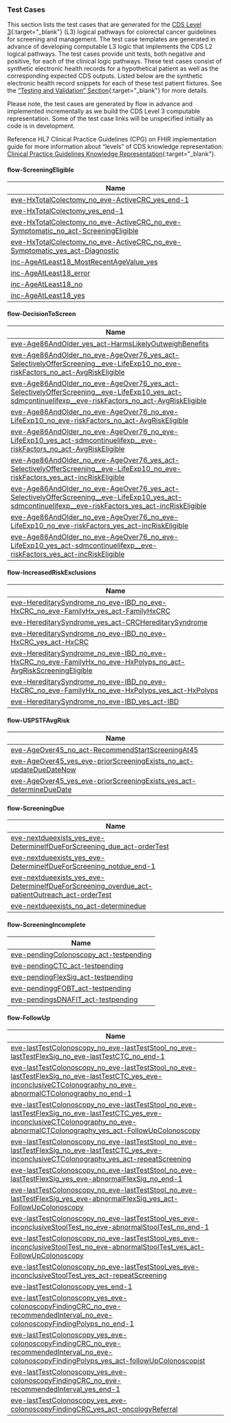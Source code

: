 ### Test Cases
This section lists the test cases that are generated for the [CDS Level 3](https://www.hl7.org/fhir/uv/cpg/STU2/documentation-approach-06-01-levels-of-knowledge-representation.html){:target="_blank"} (L3) logical pathways for colorectal cancer guidelines for screening and management. The test case templates are generated in advance of developing computable L3 logic that implements the CDS L2 logical pathways. The test cases provide unit tests, both negative and positive, for each of the clinical logic pathways. These test cases consist of synthetic electronic health records for a hypothetical patient as well as the corresponding expected CDS outputs. Listed below are the synthetic electronic health record snippets for each of these test patient fixtures. See the [“Testing and Validation” Section](3_specification.html#cds-testing--validation){:target="_blank"} for more details. 

Please note, the test cases are generated by flow in advance and implemented incrementally as we build the CDS Level 3 computable representation. Some of the test case links will be unspecified initially as code is in development.

Reference HL7 Clinical Practice Guidelines (CPG) on FHIR implementation guide for more information about “levels” of CDS knowledge representation: [Clinical Practice Guidelines Knowledge Representation](https://www.hl7.org/fhir/uv/cpg/STU2/documentation-approach-06-01-levels-of-knowledge-representation.html){:target="_blank"}.

#### flow-ScreeningEligible

| Name |
|------|
| [eve-HxTotalColectomy_no_eve-ActiveCRC_yes_end-1](Bundle-eve-HxTotalColectomy_no_eve-ActiveCRC_yes_end-1.html) |
| [eve-HxTotalColectomy_yes_end-1](Bundle-eve-HxTotalColectomy_yes_end-1.html) |
| [eve-HxTotalColectomy_no_eve-ActiveCRC_no_eve-Symptomatic_no_act-ScreeningEligible](Bundle-eve-HxTotalColectomy_no_eve-ActiveCRC_no_eve-Symptomatic_no_act-ScreeningEligible.html) |
| [eve-HxTotalColectomy_no_eve-ActiveCRC_no_eve-Symptomatic_yes_act-Diagnostic](Bundle-eve-HxTotalColectomy_no_eve-ActiveCRC_no_eve-Symptomatic_yes_act-Diagnostic.html) |
| [inc-AgeAtLeast18_MostRecentAgeValue_yes](Bundle-inc-AgeAtLeast18_MostRecentAgeValue_yes.html) |
| [inc-AgeAtLeast18_error](Bundle-inc-AgeAtLeast18_error.html) |
| [inc-AgeAtLeast18_no](Bundle-inc-AgeAtLeast18_no.html) |
| [inc-AgeAtLeast18_yes](Bundle-inc-AgeAtLeast18_yes.html) |

#### flow-DecisionToScreen

| Name |
|------|
| [eve-Age86AndOlder_yes_act-HarmsLikelyOutweighBenefits](Bundle-eve-Age86AndOlder_yes_act-HarmsLikelyOutweighBenefits.html) |
| [eve-Age86AndOlder_no_eve-AgeOver76_yes_act-SelectivelyOfferScreening__eve-LifeExp10_no_eve-riskFactors_no_act-AvgRiskEligible](Bundle-eve-Age86AndOlder_no_eve-AgeOver76_yes_act-SelectivelyOfferScreening__eve-LifeExp10_no_eve-riskFactors_no_act-AvgRiskEligible.html) |
| [eve-Age86AndOlder_no_eve-AgeOver76_yes_act-SelectivelyOfferScreening__eve-LifeExp10_yes_act-sdmcontinuelifexp__eve-riskFactors_no_act-AvgRiskEligible](Bundle-eve-Age86AndOlder_no_eve-AgeOver76_yes_act-SelectivelyOfferScreening__eve-LifeExp10_yes_act-sdmcontinuelifexp__eve-riskFactors_no_act-AvgRiskEligible.html) |
| [eve-Age86AndOlder_no_eve-AgeOver76_no_eve-LifeExp10_no_eve-riskFactors_no_act-AvgRiskEligible](Bundle-eve-Age86AndOlder_no_eve-AgeOver76_no_eve-LifeExp10_no_eve-riskFactors_no_act-AvgRiskEligible.html) |
| [eve-Age86AndOlder_no_eve-AgeOver76_no_eve-LifeExp10_yes_act-sdmcontinuelifexp__eve-riskFactors_no_act-AvgRiskEligible](Bundle-eve-Age86AndOlder_no_eve-AgeOver76_no_eve-LifeExp10_yes_act-sdmcontinuelifexp__eve-riskFactors_no_act-AvgRiskEligible.html) |
| [eve-Age86AndOlder_no_eve-AgeOver76_yes_act-SelectivelyOfferScreening__eve-LifeExp10_no_eve-riskFactors_yes_act-incRiskEligible](Bundle-eve-Age86AndOlder_no_eve-AgeOver76_yes_act-SelectivelyOfferScreening__eve-LifeExp10_no_eve-riskFactors_yes_act-incRiskEligible.html) |
| [eve-Age86AndOlder_no_eve-AgeOver76_yes_act-SelectivelyOfferScreening__eve-LifeExp10_yes_act-sdmcontinuelifexp__eve-riskFactors_yes_act-incRiskEligible](Bundle-eve-Age86AndOlder_no_eve-AgeOver76_yes_act-SelectivelyOfferScreening__eve-LifeExp10_yes_act-sdmcontinuelifexp__eve-riskFactors_yes_act-incRiskEligible.html) |
| [eve-Age86AndOlder_no_eve-AgeOver76_no_eve-LifeExp10_no_eve-riskFactors_yes_act-incRiskEligible](Bundle-eve-Age86AndOlder_no_eve-AgeOver76_no_eve-LifeExp10_no_eve-riskFactors_yes_act-incRiskEligible.html) |
| [eve-Age86AndOlder_no_eve-AgeOver76_no_eve-LifeExp10_yes_act-sdmcontinuelifexp__eve-riskFactors_yes_act-incRiskEligible](Bundle-eve-Age86AndOlder_no_eve-AgeOver76_no_eve-LifeExp10_yes_act-sdmcontinuelifexp__eve-riskFactors_yes_act-incRiskEligible.html) |

#### flow-IncreasedRiskExclusions

| Name |
|------|
| [eve-HereditarySyndrome_no_eve-IBD_no_eve-HxCRC_no_eve-FamilyHx_yes_act-FamilyHxCRC](Bundle-eve-HereditarySyndrome_no_eve-IBD_no_eve-HxCRC_no_eve-FamilyHx_yes_act-FamilyHxCRC.html) |
| [eve-HereditarySyndrome_yes_act-CRCHereditarySyndrome](Bundle-eve-HereditarySyndrome_yes_act-CRCHereditarySyndrome.html) |
| [eve-HereditarySyndrome_no_eve-IBD_no_eve-HxCRC_yes_act-HxCRC](Bundle-eve-HereditarySyndrome_no_eve-IBD_no_eve-HxCRC_yes_act-HxCRC.html) |
| [eve-HereditarySyndrome_no_eve-IBD_no_eve-HxCRC_no_eve-FamilyHx_no_eve-HxPolyps_no_act-AvgRiskScreeningEligible](Bundle-eve-HereditarySyndrome_no_eve-IBD_no_eve-HxCRC_no_eve-FamilyHx_no_eve-HxPolyps_no_act-AvgRiskScreeningEligible.html) |
| [eve-HereditarySyndrome_no_eve-IBD_no_eve-HxCRC_no_eve-FamilyHx_no_eve-HxPolyps_yes_act-HxPolyps](Bundle-eve-HereditarySyndrome_no_eve-IBD_no_eve-HxCRC_no_eve-FamilyHx_no_eve-HxPolyps_yes_act-HxPolyps.html) |
| [eve-HereditarySyndrome_no_eve-IBD_yes_act-IBD](Bundle-eve-HereditarySyndrome_no_eve-IBD_yes_act-IBD.html) |

#### flow-USPSTFAvgRisk

| Name |
|------|
| [eve-AgeOver45_no_act-RecommendStartScreeningAt45](Bundle-eve-AgeOver45_no_act-RecommendStartScreeningAt45.html) |  
| [eve-AgeOver45_yes_eve-priorScreeningExists_no_act-updateDueDateNow](Bundle-eve-AgeOver45_yes_eve-priorScreeningExists_no_act-updateDueDateNow.html) |  
| [eve-AgeOver45_yes_eve-priorScreeningExists_yes_act-determineDueDate](Bundle-eve-AgeOver45_yes_eve-priorScreeningExists_yes_act-determineDueDate.html) |  

#### flow-ScreeningDue

| Name |
|------|
| [eve-nextdueexists_yes_eve-DetermineIfDueForScreening_due_act-orderTest](Bundle-eve-nextdueexists_yes_eve-DetermineIfDueForScreening_due_act-orderTest.html) |  
| [eve-nextdueexists_yes_eve-DetermineIfDueForScreening_notdue_end-1](Bundle-eve-nextdueexists_yes_eve-DetermineIfDueForScreening_notdue_end-1.html) |  
| [eve-nextdueexists_yes_eve-DetermineIfDueForScreening_overdue_act-patientOutreach_act-orderTest](Bundle-eve-nextdueexists_yes_eve-DetermineIfDueForScreening_overdue_act-patientOutreach_act-orderTest.html) |  
| [eve-nextdueexists_no_act-determinedue](Bundle-eve-nextdueexists_no_act-determinedue.html) |  

#### flow-ScreeningIncomplete

| Name |
|------|
| [eve-pendingColonoscopy_act-testpending](Bundle-eve-pendingColonoscopy_act-testpending.html) |
| [eve-pendingCTC_act-testpending](Bundle-eve-pendingCTC_act-testpending.html) |
| [eve-pendingFlexSig_act-testpending](Bundle-eve-pendingFlexSig_act-testpending.html) |
| [eve-pendinggFOBT_act-testpending](Bundle-eve-pendinggFOBT_act-testpending.html) |
| [eve-pendingsDNAFIT_act-testpending](Bundle-eve-pendingsDNAFIT_act-testpending.html) |

#### flow-FollowUp

| Name |
|------|
| [eve-lastTestColonoscopy_no_eve-lastTestStool_no_eve-lastTestFlexSig_no_eve-lastTestCTC_no_end-1](Bundle-eve-lastTestColonoscopy_no_eve-lastTestStool_no_eve-lastTestFlexSig_no_eve-lastTestCTC_no_end-1.html) |
| [eve-lastTestColonoscopy_no_eve-lastTestStool_no_eve-lastTestFlexSig_no_eve-lastTestCTC_yes_eve-inconclusiveCTColonography_no_eve-abnormalCTColonography_no_end-1](Bundle-eve-lastTestColonoscopy_no_eve-lastTestStool_no_eve-lastTestFlexSig_no_eve-lastTestCTC_yes_eve-inconclusiveCTColonography_no_eve-abnormalCTColonography_no_end-1.html) |
| [eve-lastTestColonoscopy_no_eve-lastTestStool_no_eve-lastTestFlexSig_no_eve-lastTestCTC_yes_eve-inconclusiveCTColonography_no_eve-abnormalCTColonography_yes_act-FollowUpColonoscopy](Bundle-eve-lastTestColonoscopy_no_eve-lastTestStool_no_eve-lastTestFlexSig_no_eve-lastTestCTC_yes_eve-inconclusiveCTColonography_no_eve-abnormalCTColonography_yes_act-FollowUpColonoscopy.html) |
| [eve-lastTestColonoscopy_no_eve-lastTestStool_no_eve-lastTestFlexSig_no_eve-lastTestCTC_yes_eve-inconclusiveCTColonography_yes_act-repeatScreening](Bundle-eve-lastTestColonoscopy_no_eve-lastTestStool_no_eve-lastTestFlexSig_no_eve-lastTestCTC_yes_eve-inconclusiveCTColonography_yes_act-repeatScreening.html) |
| [eve-lastTestColonoscopy_no_eve-lastTestStool_no_eve-lastTestFlexSig_yes_eve-abnormalFlexSig_no_end-1](Bundle-eve-lastTestColonoscopy_no_eve-lastTestStool_no_eve-lastTestFlexSig_yes_eve-abnormalFlexSig_no_end-1.html) |
| [eve-lastTestColonoscopy_no_eve-lastTestStool_no_eve-lastTestFlexSig_yes_eve-abnormalFlexSig_yes_act-FollowUpColonoscopy](Bundle-eve-lastTestColonoscopy_no_eve-lastTestStool_no_eve-lastTestFlexSig_yes_eve-abnormalFlexSig_yes_act-FollowUpColonoscopy.html) |
| [eve-lastTestColonoscopy_no_eve-lastTestStool_yes_eve-inconclusiveStoolTest_no_eve-abnormalStoolTest_no_end-1](Bundle-eve-lastTestColonoscopy_no_eve-lastTestStool_no_eve-lastTestFlexSig_yes_eve-abnormalFlexSig_yes_act-FollowUpColonoscopy.html) |
| [eve-lastTestColonoscopy_no_eve-lastTestStool_yes_eve-inconclusiveStoolTest_no_eve-abnormalStoolTest_yes_act-FollowUpColonoscopy](Bundle-eve-lastTestColonoscopy_no_eve-lastTestStool_yes_eve-inconclusiveStoolTest_no_eve-abnormalStoolTest_yes_act-FollowUpColonoscopy.html) |
| [eve-lastTestColonoscopy_no_eve-lastTestStool_yes_eve-inconclusiveStoolTest_yes_act-repeatScreening](Bundle-eve-lastTestColonoscopy_no_eve-lastTestStool_yes_eve-inconclusiveStoolTest_yes_act-repeatScreening.html) |
| [eve-lastTestColonoscopy_yes_end-1](Bundle-eve-lastTestColonoscopy_yes_end-1.html) |
| [eve-lastTestColonoscopy_yes_eve-colonoscopyFindingCRC_no_eve-recommendedInterval_no_eve-colonoscopyFindingPolyps_no_end-1](Bundle-eve-lastTestColonoscopy_yes_eve-colonoscopyFindingCRC_no_eve-recommendedInterval_no_eve-colonoscopyFindingPolyps_no_end-1.html) |
| [eve-lastTestColonoscopy_yes_eve-colonoscopyFindingCRC_no_eve-recommendedInterval_no_eve-colonoscopyFindingPolyps_yes_act-followUpColonoscopist](Bundle-eve-lastTestColonoscopy_yes_eve-colonoscopyFindingCRC_no_eve-recommendedInterval_no_eve-colonoscopyFindingPolyps_yes_act-followUpColonoscopist.html) |
| [eve-lastTestColonoscopy_yes_eve-colonoscopyFindingCRC_no_eve-recommendedInterval_yes_end-1](Bundle-eve-lastTestColonoscopy_yes_eve-colonoscopyFindingCRC_no_eve-recommendedInterval_yes_end-1.html) |
| [eve-lastTestColonoscopy_yes_eve-colonoscopyFindingCRC_yes_act-oncologyReferral](Bundle-eve-lastTestColonoscopy_yes_eve-colonoscopyFindingCRC_yes_act-oncologyReferral.html) |

<!--

#### flow-FollowUpColonoscopy

|Name|Description|
|------|-------------|
|[eve-lastTestColonoscopy_yes_eve-colonoscopyFindingCRC_no_eve-recommendedInterval_no_eve-colonoscopyFindingPolyps_no_eve-adequateBowelPrep_no_act-followUpColonoscopist](Bundle-FollowUpColonoscopy_eve-lastTestColonoscopy_yes_eve-colonoscopyFindingCRC_no_eve-recommendedInterval_no_eve-colonoscopyFindingPolyps_no_eve-adequateBowelPrep_no_act-followUpColonoscopist.html)||
|[eve-lastTestColonoscopy_yes_eve-colonoscopyFindingCRC_no_eve-recommendedInterval_no_eve-colonoscopyFindingPolyps_no_eve-adequateBowelPrep_yes_eve-cecalIntubation_no_act-followUpColonoscopist](Bundle-FollowUpColonoscopy_eve-lastTestColonoscopy_yes_eve-colonoscopyFindingCRC_no_eve-recommendedInterval_no_eve-colonoscopyFindingPolyps_no_eve-adequateBowelPrep_yes_eve-cecalIntubation_no_act-followUpColonoscopist.html)||
|[eve-lastTestColonoscopy_yes_eve-colonoscopyFindingCRC_no_eve-recommendedInterval_no_eve-colonoscopyFindingPolyps_no_eve-adequateBowelPrep_yes_eve-cecalIntubation_yes_act-continueRoutineScreening](Bundle-FollowUpColonoscopy_eve-lastTestColonoscopy_yes_eve-colonoscopyFindingCRC_no_eve-recommendedInterval_no_eve-colonoscopyFindingPolyps_no_eve-adequateBowelPrep_yes_eve-cecalIntubation_yes_act-continueRoutineScreening.html)||
|[eve-lastTestColonoscopy_yes_eve-colonoscopyFindingCRC_yes_act-oncologyReferral](Bundle-FollowUpColonoscopy_eve-lastTestColonoscopy_yes_eve-colonoscopyFindingCRC_yes_act-oncologyReferral.html)||
|[eve-lastTestColonoscopy_yes_eve-colonoscopyFindingCRC_no_eve-recommendedInterval_no_eve-colonoscopyFindingPolyps_yes_act-followUpColonoscopist](Bundle-FollowUpColonoscopy_eve-lastTestColonoscopy_yes_eve-colonoscopyFindingCRC_no_eve-recommendedInterval_no_eve-colonoscopyFindingPolyps_yes_act-followUpColonoscopist.html)||
|[eve-lastTestColonoscopy_no_end-1](Bundle-FollowUpColonoscopy_eve-lastTestColonoscopy_no_end-1.html)||
|[eve-lastTestColonoscopy_yes_eve-colonoscopyFindingCRC_no_eve-recommendedInterval_yes_act-updateDueDatePerInterval](Bundle-FollowUpColonoscopy_eve-lastTestColonoscopy_yes_eve-colonoscopyFindingCRC_no_eve-recommendedInterval_yes_act-updateDueDatePerInterval.html)||

#### flow-GeneticRisk

|Name|Description|
|------|-------------|
|[eve-FamHxGeneticMarker_no_eve-PersonalHxSyndromeRelatedCancer_no_eve-FamHxSyndromeRelatedCancers_no_end-1](Bundle-GeneticRisk_eve-FamHxGeneticMarker_no_eve-PersonalHxSyndromeRelatedCancer_no_eve-FamHxSyndromeRelatedCancers_no_end-1.html)||
|[eve-FamHxGeneticMarker_yes_eve-KnownVariantStatus_no_act-geneticCounseling](Bundle-GeneticRisk_eve-FamHxGeneticMarker_yes_eve-KnownVariantStatus_no_act-geneticCounseling.html)||
|[eve-FamHxGeneticMarker_yes_eve-KnownVariantStatus_yes_end-1](Bundle-GeneticRisk_eve-FamHxGeneticMarker_yes_eve-KnownVariantStatus_yes_end-1.html)||
|[eve-FamHxGeneticMarker_no_eve-PersonalHxSyndromeRelatedCancer_yes_act-geneticCounseling](Bundle-GeneticRisk_eve-FamHxGeneticMarker_no_eve-PersonalHxSyndromeRelatedCancer_yes_act-geneticCounseling.html)||
|[eve-FamHxGeneticMarker_no_eve-PersonalHxSyndromeRelatedCancer_no_eve-FamHxSyndromeRelatedCancers_yes_eve-SyndromeCancerInFDRBeforeAge50_no_eve-SyndromeCancerIn3OrMoreRelatives_no_end-1](Bundle-GeneticRisk_eve-FamHxGeneticMarker_no_eve-PersonalHxSyndromeRelatedCancer_no_eve-FamHxSyndromeRelatedCancers_yes_eve-SyndromeCancerInFDRBeforeAge50_no_eve-SyndromeCancerIn3OrMoreRelatives_no_end-1.html)||
|[eve-FamHxGeneticMarker_no_eve-PersonalHxSyndromeRelatedCancer_no_eve-FamHxSyndromeRelatedCancers_yes_eve-SyndromeCancerInFDRBeforeAge50_no_eve-SyndromeCancerIn3OrMoreRelatives_yes_act-GeneticFamilialRiskEval](Bundle-GeneticRisk_eve-FamHxGeneticMarker_no_eve-PersonalHxSyndromeRelatedCancer_no_eve-FamHxSyndromeRelatedCancers_yes_eve-SyndromeCancerInFDRBeforeAge50_no_eve-SyndromeCancerIn3OrMoreRelatives_yes_act-GeneticFamilialRiskEval.html)||
|[eve-FamHxGeneticMarker_no_eve-PersonalHxSyndromeRelatedCancer_no_eve-FamHxSyndromeRelatedCancers_yes_eve-SyndromeCancerInFDRBeforeAge50_yes_act-GeneticFamilialRiskEval](Bundle-GeneticRisk_eve-FamHxGeneticMarker_no_eve-PersonalHxSyndromeRelatedCancer_no_eve-FamHxSyndromeRelatedCancers_yes_eve-SyndromeCancerInFDRBeforeAge50_yes_act-GeneticFamilialRiskEval.html)||

#### flow-Syndromes

|Name|Description|
|------|-------------|
|[eve-personalHxSyndrome_no_eve-GeneticMarkerSyndrome_no_eve-FamilyHxGeneticMarkerSyndrome_yes_act-AtRiskSyndromeReferral](Bundle-Syndromes_eve-personalHxSyndrome_no_eve-GeneticMarkerSyndrome_no_eve-FamilyHxGeneticMarkerSyndrome_yes_act-AtRiskSyndromeReferral.html)||
|[eve-personalHxSyndrome_no_eve-GeneticMarkerSyndrome_no_eve-FamilyHxGeneticMarkerSyndrome_no_eve-FamilyHxSPSOrFamilyCRCTypeX_no_end-1](Bundle-Syndromes_eve-personalHxSyndrome_no_eve-GeneticMarkerSyndrome_no_eve-FamilyHxGeneticMarkerSyndrome_no_eve-FamilyHxSPSOrFamilyCRCTypeX_no_end-1.html)||
|[eve-personalHxSyndrome_no_eve-GeneticMarkerSyndrome_no_eve-FamilyHxGeneticMarkerSyndrome_no_eve-FamilyHxSPSOrFamilyCRCTypeX_yes_act-AtRiskSyndromeReferral](Bundle-Syndromes_eve-personalHxSyndrome_no_eve-GeneticMarkerSyndrome_no_eve-FamilyHxGeneticMarkerSyndrome_no_eve-FamilyHxSPSOrFamilyCRCTypeX_yes_act-AtRiskSyndromeReferral.html)||
|[eve-personalHxSyndrome_no_eve-GeneticMarkerSyndrome_yes_act-AtRiskSyndromeReferral](Bundle-Syndromes_eve-personalHxSyndrome_no_eve-GeneticMarkerSyndrome_yes_act-AtRiskSyndromeReferral.html)||
|[eve-personalHxSyndrome_yes_act-SyndromeReferral](Bundle-Syndromes_eve-personalHxSyndrome_yes_act-SyndromeReferral.html)||

#### flow-PersonalHxOfCRC2

|Name|Description|
|------|-------------|
|[eve-CRCresection_no_end-1](Bundle-PersonalHxOfCRC2_eve-CRCresection_no_end-1.html)||
|[eve-CRCresection_yes_act-hxCRCSurveillance](Bundle-PersonalHxOfCRC2_eve-CRCresection_yes_act-hxCRCSurveillance.html)||

#### flow-IBD

|Name|Description|
|------|-------------|
|[eve-PSC_yes_act-PSCSurveillance](Bundle-IBD_eve-PSC_yes_act-PSCSurveillance.html)||
|[eve-PSC_no_eve-otherColitis_no_act-IBDSurveillance](Bundle-IBD_eve-PSC_no_eve-otherColitis_no_act-IBDSurveillance.html)||
|[eve-PSC_no_eve-otherColitis_yes_act-avgRisk](Bundle-IBD_eve-PSC_no_eve-otherColitis_yes_act-avgRisk.html)||

#### flow-FamilyHx

|Name|Description|
|------|-------------|
|[eve-HxPolyps2_no_eve-FamHxFDR_no_eve-FamHxCRCKinship_yes_act-SDRAvgRisk__end-1](Bundle-FamilyHx_eve-HxPolyps2_no_eve-FamHxFDR_no_eve-FamHxCRCKinship_yes_act-SDRAvgRisk__end-1.html)||
|[eve-HxPolyps2_yes_eve-recommendedInterval2_yes_act-followEndoscopistRecommendation__eve-FamHxFDR_no_eve-FamHxCRCKinship_yes_act-SDRAvgRisk__end-1](Bundle-FamilyHx_eve-HxPolyps2_yes_eve-recommendedInterval2_yes_act-followEndoscopistRecommendation__eve-FamHxFDR_no_eve-FamHxCRCKinship_yes_act-SDRAvgRisk__end-1.html)||
|[eve-HxPolyps2_no_eve-FamHxFDR_yes_eve-AgeOver40_yes_eve-FamHx2orMoreFDR_no_eve-FDR60OrOlder_no_act-ColonoscopyEvery5](Bundle-FamilyHx_eve-HxPolyps2_no_eve-FamHxFDR_yes_eve-AgeOver40_yes_eve-FamHx2orMoreFDR_no_eve-FDR60OrOlder_no_act-ColonoscopyEvery5.html)||
|[eve-HxPolyps2_yes_eve-recommendedInterval2_yes_act-followEndoscopistRecommendation__eve-FamHxFDR_yes_eve-AgeOver40_yes_eve-FamHx2orMoreFDR_no_eve-FDR60OrOlder_no_act-ColonoscopyEvery5](Bundle-FamilyHx_eve-HxPolyps2_yes_eve-recommendedInterval2_yes_act-followEndoscopistRecommendation__eve-FamHxFDR_yes_eve-AgeOver40_yes_eve-FamHx2orMoreFDR_no_eve-FDR60OrOlder_no_act-ColonoscopyEvery5.html)||
|[eve-HxPolyps2_no_eve-FamHxFDR_yes_eve-AgeOver40_yes_eve-FamHx2orMoreFDR_no_eve-FDR60OrOlder_unknown_act-ColonoscopyOrAvgRisk](Bundle-FamilyHx_eve-HxPolyps2_no_eve-FamHxFDR_yes_eve-AgeOver40_yes_eve-FamHx2orMoreFDR_no_eve-FDR60OrOlder_unknown_act-ColonoscopyOrAvgRisk.html)||
|[eve-HxPolyps2_yes_eve-recommendedInterval2_yes_act-followEndoscopistRecommendation__eve-FamHxFDR_yes_eve-AgeOver40_yes_eve-FamHx2orMoreFDR_no_eve-FDR60OrOlder_unknown_act-ColonoscopyOrAvgRisk](Bundle-FamilyHx_eve-HxPolyps2_yes_eve-recommendedInterval2_yes_act-followEndoscopistRecommendation__eve-FamHxFDR_yes_eve-AgeOver40_yes_eve-FamHx2orMoreFDR_no_eve-FDR60OrOlder_unknown_act-ColonoscopyOrAvgRisk.html)||
|[eve-HxPolyps2_no_eve-FamHxFDR_yes_eve-AgeOver40_yes_eve-FamHx2orMoreFDR_no_eve-FDR60OrOlder_yes_act-StartAt40AvgRiskOptions](Bundle-FamilyHx_eve-HxPolyps2_no_eve-FamHxFDR_yes_eve-AgeOver40_yes_eve-FamHx2orMoreFDR_no_eve-FDR60OrOlder_yes_act-StartAt40AvgRiskOptions.html)||
|[eve-HxPolyps2_yes_eve-recommendedInterval2_yes_act-followEndoscopistRecommendation__eve-FamHxFDR_yes_eve-AgeOver40_yes_eve-FamHx2orMoreFDR_no_eve-FDR60OrOlder_yes_act-StartAt40AvgRiskOptions](Bundle-FamilyHx_eve-HxPolyps2_yes_eve-recommendedInterval2_yes_act-followEndoscopistRecommendation__eve-FamHxFDR_yes_eve-AgeOver40_yes_eve-FamHx2orMoreFDR_no_eve-FDR60OrOlder_yes_act-StartAt40AvgRiskOptions.html)||
|[eve-HxPolyps2_no_eve-FamHxFDR_yes_eve-AgeOver40_yes_eve-FamHx2orMoreFDR_yes_act-ColonoscopyEvery5](Bundle-FamilyHx_eve-HxPolyps2_no_eve-FamHxFDR_yes_eve-AgeOver40_yes_eve-FamHx2orMoreFDR_yes_act-ColonoscopyEvery5.html)||
|[eve-HxPolyps2_yes_eve-recommendedInterval2_yes_act-followEndoscopistRecommendation__eve-FamHxFDR_yes_eve-AgeOver40_yes_eve-FamHx2orMoreFDR_yes_act-ColonoscopyEvery5](Bundle-FamilyHx_eve-HxPolyps2_yes_eve-recommendedInterval2_yes_act-followEndoscopistRecommendation__eve-FamHxFDR_yes_eve-AgeOver40_yes_eve-FamHx2orMoreFDR_yes_act-ColonoscopyEvery5.html)||
|[eve-HxPolyps2_no_eve-FamHxFDR_no_eve-FamHxCRCKinship_no_act-moreFamHx](Bundle-FamilyHx_eve-HxPolyps2_no_eve-FamHxFDR_no_eve-FamHxCRCKinship_no_act-moreFamHx.html)||
|[eve-HxPolyps2_yes_eve-recommendedInterval2_yes_act-followEndoscopistRecommendation__eve-FamHxFDR_no_eve-FamHxCRCKinship_no_act-moreFamHx](Bundle-FamilyHx_eve-HxPolyps2_yes_eve-recommendedInterval2_yes_act-followEndoscopistRecommendation__eve-FamHxFDR_no_eve-FamHxCRCKinship_no_act-moreFamHx.html)||
|[eve-HxPolyps2_no_eve-FamHxFDR_yes_eve-AgeOver40_no_eve-YoungestAgeAtDx50orOlder_no_eve-PatientAgeAtOrOverYoungestFDRAgeAtDx_no_act-start10YearsPriorToFDRDx](Bundle-FamilyHx_eve-HxPolyps2_no_eve-FamHxFDR_yes_eve-AgeOver40_no_eve-YoungestAgeAtDx50orOlder_no_eve-PatientAgeAtOrOverYoungestFDRAgeAtDx_no_act-start10YearsPriorToFDRDx.html)||
|[eve-HxPolyps2_yes_eve-recommendedInterval2_yes_act-followEndoscopistRecommendation__eve-FamHxFDR_yes_eve-AgeOver40_no_eve-YoungestAgeAtDx50orOlder_no_eve-PatientAgeAtOrOverYoungestFDRAgeAtDx_no_act-start10YearsPriorToFDRDx](Bundle-FamilyHx_eve-HxPolyps2_yes_eve-recommendedInterval2_yes_act-followEndoscopistRecommendation__eve-FamHxFDR_yes_eve-AgeOver40_no_eve-YoungestAgeAtDx50orOlder_no_eve-PatientAgeAtOrOverYoungestFDRAgeAtDx_no_act-start10YearsPriorToFDRDx.html)||
|[eve-HxPolyps2_no_eve-FamHxFDR_yes_eve-AgeOver40_no_eve-YoungestAgeAtDx50orOlder_no_eve-PatientAgeAtOrOverYoungestFDRAgeAtDx_yes_act-ColonoscopyEvery5](Bundle-FamilyHx_eve-HxPolyps2_no_eve-FamHxFDR_yes_eve-AgeOver40_no_eve-YoungestAgeAtDx50orOlder_no_eve-PatientAgeAtOrOverYoungestFDRAgeAtDx_yes_act-ColonoscopyEvery5.html)||
|[eve-HxPolyps2_yes_eve-recommendedInterval2_yes_act-followEndoscopistRecommendation__eve-FamHxFDR_yes_eve-AgeOver40_no_eve-YoungestAgeAtDx50orOlder_no_eve-PatientAgeAtOrOverYoungestFDRAgeAtDx_yes_act-ColonoscopyEvery5](Bundle-FamilyHx_eve-HxPolyps2_yes_eve-recommendedInterval2_yes_act-followEndoscopistRecommendation__eve-FamHxFDR_yes_eve-AgeOver40_no_eve-YoungestAgeAtDx50orOlder_no_eve-PatientAgeAtOrOverYoungestFDRAgeAtDx_yes_act-ColonoscopyEvery5.html)||
|[eve-HxPolyps2_no_eve-FamHxFDR_yes_eve-AgeOver40_no_eve-YoungestAgeAtDx50orOlder_unknown_act-startAtAge40or10YearsPriorToFDRDx](Bundle-FamilyHx_eve-HxPolyps2_no_eve-FamHxFDR_yes_eve-AgeOver40_no_eve-YoungestAgeAtDx50orOlder_unknown_act-startAtAge40or10YearsPriorToFDRDx.html)||
|[eve-HxPolyps2_yes_eve-recommendedInterval2_yes_act-followEndoscopistRecommendation__eve-FamHxFDR_yes_eve-AgeOver40_no_eve-YoungestAgeAtDx50orOlder_unknown_act-startAtAge40or10YearsPriorToFDRDx](Bundle-FamilyHx_eve-HxPolyps2_yes_eve-recommendedInterval2_yes_act-followEndoscopistRecommendation__eve-FamHxFDR_yes_eve-AgeOver40_no_eve-YoungestAgeAtDx50orOlder_unknown_act-startAtAge40or10YearsPriorToFDRDx.html)||
|[eve-HxPolyps2_no_eve-FamHxFDR_yes_eve-AgeOver40_no_eve-YoungestAgeAtDx50orOlder_yes_act-startatAge40](Bundle-FamilyHx_eve-HxPolyps2_no_eve-FamHxFDR_yes_eve-AgeOver40_no_eve-YoungestAgeAtDx50orOlder_yes_act-startatAge40.html)||
|[eve-HxPolyps2_yes_eve-recommendedInterval2_yes_act-followEndoscopistRecommendation__eve-FamHxFDR_yes_eve-AgeOver40_no_eve-YoungestAgeAtDx50orOlder_yes_act-startatAge40](Bundle-FamilyHx_eve-HxPolyps2_yes_eve-recommendedInterval2_yes_act-followEndoscopistRecommendation__eve-FamHxFDR_yes_eve-AgeOver40_no_eve-YoungestAgeAtDx50orOlder_yes_act-startatAge40.html)||
|[eve-HxPolyps2_yes_eve-recommendedInterval2_no_act-followUpEndoscopist2](Bundle-FamilyHx_eve-HxPolyps2_yes_eve-recommendedInterval2_no_act-followUpEndoscopist2.html)||

#### flow-postPolypectomy

|Name|Description|
|------|-------------|
|[eve-lastTestColonoscopy_no_act-IncreasedRisk__eve-recommendedInterval_no_act-followUpColonoscopist](Bundle-postPolypectomy_eve-lastTestColonoscopy_no_act-IncreasedRisk__eve-recommendedInterval_no_act-followUpColonoscopist.html)||
|[eve-lastTestColonoscopy_yes_eve-recommendedInterval_no_act-followUpColonoscopist](Bundle-postPolypectomy_eve-lastTestColonoscopy_yes_eve-recommendedInterval_no_act-followUpColonoscopist.html)||
|[eve-lastTestColonoscopy_no_act-IncreasedRisk__eve-recommendedInterval_yes_act-updateDueDatePerInterval](Bundle-postPolypectomy_eve-lastTestColonoscopy_no_act-IncreasedRisk__eve-recommendedInterval_yes_act-updateDueDatePerInterval.html)||
|[eve-lastTestColonoscopy_yes_eve-recommendedInterval_yes_act-updateDueDatePerInterval](Bundle-postPolypectomy_eve-lastTestColonoscopy_yes_eve-recommendedInterval_yes_act-updateDueDatePerInterval.html)||

-->